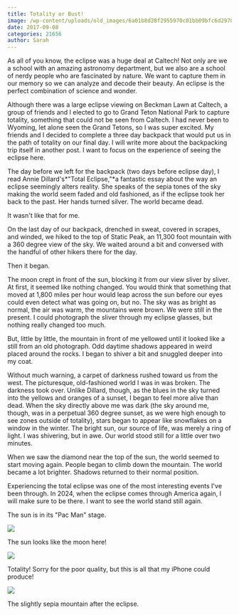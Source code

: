 ```yaml
---
title: Totality or Bust!
image: /wp-content/uploads/old_images/6a01b8d28f2955970c01bb09bfc6d2970d-800wi.jpg
date: 2017-09-08
categories: 21656
author: Sarah
---
```


  As all of you know, the eclipse was a huge deal at Caltech! Not only are we a school with an amazing astronomy department, but we also are a school of nerdy people who are fascinated by nature. We want to capture them in our memory so we can analyze and decode their beauty. An eclipse is the perfect combination of science and wonder.

  Although there was a large eclipse viewing on Beckman Lawn at Caltech, a group of friends and I elected to go to Grand Teton National Park to capture totality, something that could not be seen from Caltech. I had never been to Wyoming, let alone seen the Grand Tetons, so I was super excited. My friends and I decided to complete a three day backpack that would put us in the path of totality on our final day. I will write more about the backpacking trip itself in another post. I want to focus on the experience of seeing the eclipse here.

The day before we left for the backpack (two days before eclipse day), I read Annie Dillard's*"Total Eclipse,"*a fantastic essay about the way an eclipse seemingly alters reality. She speaks of the sepia tones of the sky making the world seem faded and old fashioned, as if the eclipse took her back to the past. Her hands turned silver. The world became dead.

  It wasn't like that for me.

  On the last day of our backpack, drenched in sweat, covered in scrapes, and winded, we hiked to the top of Static Peak, an 11,300 foot mountain with a 360 degree view of the sky. We waited around a bit and conversed with the handful of other hikers there for the day.

  Then it began.

  The moon crept in front of the sun, blocking it from our view sliver by sliver. At first, it seemed like nothing changed. You would think that something that moved at 1,800 miles per hour would leap across the sun before our eyes could even detect what was going on, but no. The sky was as bright as normal, the air was warm, the mountains were brown. We were still in the present. I could photograph the sliver through my eclipse glasses, but nothing really changed too much.

  But, little by little, the mountain in front of me yellowed until it looked like a still from an old photograph. Odd daytime shadows appeared in weird placed around the rocks. I began to shiver a bit and snuggled deeper into my coat.

  Without much warning, a carpet of darkness rushed toward us from the west. The picturesque, old-fashioned world I was in was broken. The darkness took over. Unlike Dillard, though, as the blues in the sky turned into the yellows and oranges of a sunset, I began to feel more alive than dead. When the sky directly above me was dark (the sky around me, though, was in a perpetual 360 degree sunset, as we were high enough to see zones outside of totality), stars began to appear like snowflakes on a window in the winter. The bright sun, our source of life, was merely a ring of light. I was shivering, but in awe. Our world stood still for a little over two minutes.

  When we saw the diamond near the top of the sun, the world seemed to start moving again. People began to climb down the mountain. The world became a lot brighter. Shadows returned to their normal position.

  Experiencing the total eclipse was one of the most interesting events I've been through. In 2024, when the eclipse comes through America again, I will make sure to be there. I want to see the world stand still again.

The sun is in its "Pac Man" stage.


![](/old_images/6a01b8d28f2955970c01bb09bfc76a970d-pi.jpg)

The sun looks like the moon here!


![](/old_images/6a01b8d28f2955970c01b7c91c8d3e970b-pi.jpg)

Totality! Sorry for the poor quality, but this is all that my iPhone could produce!


![](/old_images/6a01b8d28f2955970c01bb09bfc7d6970d-pi.jpg)

The slightly sepia mountain after the eclipse.

